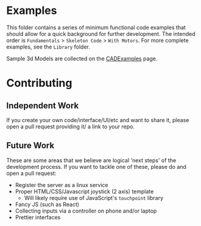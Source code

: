 # Examples

This folder contains a series of minimum functional code examples that should allow for a quick background for further development. The intended order is `Fundamentals` > `Skeleton Code` > `With Motors`. For more complete examples, see the `Library` folder.

Sample 3d Models are collected on the [CADExamples](CADExamples.md) page.

# Contributing

## Independent Work

If you create your own code/interface/UI/etc and want to share it, please open a pull request providing it/ a link to your repo.

## Future Work

These are some areas that we believe are logical 'next steps' of the development process. If you want to tackle one of these, please do and open a pull request:

* Register the server as a linux service
* Proper HTML/CSS/Javascript joystick (2 axis) template
    * Will likely require use of JavaScript's `touchpoint` library
* Fancy JS (such as React)
* Collecting inputs via a controller on phone and/or laptop
* Prettier interfaces